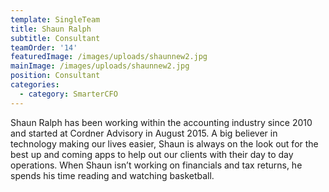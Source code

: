 ```yaml
---
template: SingleTeam
title: Shaun Ralph
subtitle: Consultant
teamOrder: '14'
featuredImage: /images/uploads/shaunnew2.jpg
mainImage: /images/uploads/shaunnew2.jpg
position: Consultant
categories:
  - category: SmarterCFO
---
```


Shaun Ralph has been working within the accounting industry since 2010 and started at Cordner Advisory in August 2015. A big believer in technology making our lives easier, Shaun is always on the look out for the best up and coming apps to help out our clients with their day to day operations. When Shaun isn’t working on financials and tax returns, he spends his time reading and watching basketball.
